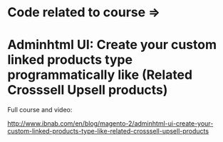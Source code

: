# Code related to course =>
# Adminhtml UI: Create your custom linked products type  programmatically like (Related Crosssell Upsell products)

Full course and video:

http://www.ibnab.com/en/blog/magento-2/adminhtml-ui-create-your-custom-linked-products-type-like-related-crosssell-upsell-products
